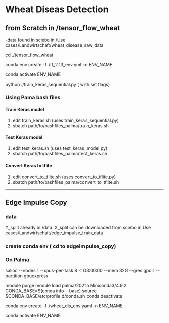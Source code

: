 # Wheat Diseas Detection

## from Scratch in /tensor_flow_wheat

-data found in sciebo in /Use cases/Landwirtschaft/wheat_disease_raw_data

cd ./tensor_flow_wheat

conda env create -f ./tf_2.13_env.yml -n ENV_NAME

conda activate ENV_NAME

python ./train_keras_sequential.py ( with set flags)

### Using Pama bash files

#### Train Keras model

1. edit train_keras.sh (uses train_keras_sequential.py)
2. sbatch path/to/bashfiles_palma/train_keras.sh

#### Test Keras model

1. edit test_keras.sh (uses test_keras_model.py)
2. sbatch path/to/bashfiles_palma/test_keras.sh

#### Convert Keras to tflite

1. edit convert_to_tflite.sh (uses convert_to_tflite.py)
2. sbatch path/to/bashfiles_palma/convert_to_tflite.sh

------------------------------------------------------------------------------------------------
## Edge Impulse Copy
### data 
Y_split already in /data. 
X_split can be downloaded from sciebo in Use cases/Landwirtschaft/edge_impulse_train_data

### create conda env ( cd to edgeimpulse_copy)

### On Palma

salloc --nodes 1 --cpus-per-task 8 -t 03:00:00 --mem 32G --gres gpu:1 --partition gpuexpress

module purge
module load palma/2021a Miniconda3/4.9.2
CONDA_BASE=$(conda info --base)
source $CONDA_BASE/etc/profile.d/conda.sh
conda deactivate

conda env create -f ./wheat_dis_env.yaml -n ENV_NAME

conda activate ENV_NAME